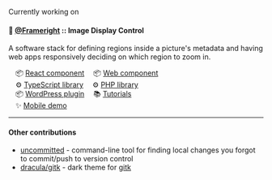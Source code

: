 Currently working on

#### 🚀 [@Frameright](https://github.com/Frameright) :: Image Display Control

A software stack for defining regions inside a picture's metadata and having web
apps responsively deciding on which region to zoom in.

&emsp;📦 [React component](https://github.com/Frameright/react-image-display-control/)
&emsp;📦 [Web component](https://github.com/Frameright/image-display-control-web-component)<br />
&emsp;⚙️ [TypeScript library](https://github.com/Frameright/image-display-control-metadata-parser)
&emsp;⚙️ [PHP library](https://github.com/Frameright/image-display-control-metadata-parser)<br />
&emsp;📦 [WordPress plugin](https://github.com/frameright/image-display-control-wordpress/)
&emsp;📚 [Tutorials](https://www.frameright.io/blog)<br />
&emsp;✨ [Mobile demo](https://webc.frameright.io)

---

#### Other contributions

* [uncommitted](https://github.com/brandon-rhodes/uncommitted/) - command-line
  tool for finding local changes you forgot to commit/push to version control
* [dracula/gitk](https://draculatheme.com/gitk) - dark theme for
  [gitk](https://git-scm.com/docs/gitk)
